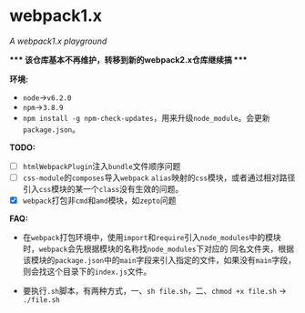 # webpack1.x

_A webpack1.x playground_

__*** 该仓库基本不再维护，转移到新的webpack2.x仓库继续搞 ***__

__环境:__

*	`node`->`v6.2.0`
*	`npm`->`3.8.9`
* `npm install -g npm-check-updates`，用来升级`node_module`。会更新`package.json`。

__TODO:__

- [ ] `htmlWebpackPlugin`注入`bundle`文件顺序问题
- [ ] `css-module`的`composes`导入`webpack` `alias`映射的`css`模块，或者通过相对路径引入`css`模块的某一个`class`没有生效的问题。
- [x] `webpack`打包非`cmd`和`amd`模块，如`zepto`问题

__FAQ:__

*   在`webpack`打包环境中，使用`import`和`require`引入`node_modules`中的模块时，`webpack`会先根据模块的名称找`node_modules`下对应的
    同名文件夹，根据该模块的`package.json`中的`main`字段来引入指定的文件，如果没有`main`字段，则会找这个目录下的`index.js`文件。

*   要执行`.sh`脚本，有两种方式，一、`sh file.sh`，二、`chmod +x file.sh` -> `./file.sh`

